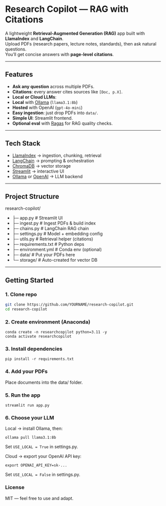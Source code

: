 #  Research Copilot — RAG with Citations  

A lightweight **Retrieval-Augmented Generation (RAG)** app built with **LlamaIndex** and **LangChain**.  
Upload PDFs (research papers, lecture notes, standards), then ask natural questions.  
You’ll get concise answers with **page-level citations**.  

---

## Features
-  **Ask any question** across multiple PDFs.  
-  **Citations**: every answer cites sources like `[Doc, p.X]`.  
-  **Local or Cloud LLMs**:  
  - **Local** with [Ollama](https://ollama.ai/) (`llama3.1:8b`)  
  - **Hosted** with OpenAI (`gpt-4o-mini`)  
-  **Easy ingestion**: just drop PDFs into `data/`.  
-  **Simple UI**: Streamlit frontend.  
-  **Optional eval** with [Ragas](https://github.com/explodinggradients/ragas) for RAG quality checks.  

---

## Tech Stack
- [LlamaIndex](https://docs.llamaindex.ai/) → ingestion, chunking, retrieval  
- [LangChain](https://www.langchain.com/) → prompting & orchestration  
- [ChromaDB](https://www.trychroma.com/) → vector storage  
- [Streamlit](https://streamlit.io/) → interactive UI  
- [Ollama](https://ollama.ai/) or [OpenAI](https://openai.com/) → LLM backend  

---

## Project Structure
research-copilot/
- ├─ app.py # Streamlit UI
- ├─ ingest.py # Ingest PDFs & build index
- ├─ chains.py # LangChain RAG chain
- ├─ settings.py # Model + embedding config
- ├─ utils.py # Retrieval helper (citations)
- ├─ requirements.txt # Python deps
- ├─ environment.yml # Conda env (optional)
- ├─ data/ # Put your PDFs here
- └─ storage/ # Auto-created for vector DB


---

## Getting Started

### 1. Clone repo
```bash
git clone https://github.com/YOURNAME/research-copilot.git
cd research-copilot
```
### 2. Create environment (Anaconda)
```
conda create -n researchcopilot python=3.11 -y
conda activate researchcopilot
```
### 3. Install dependencies
```
pip install -r requirements.txt
```

### 4. Add your PDFs

Place documents into the data/ folder.

### 5. Run the app
```
streamlit run app.py
```

### 6. Choose your LLM

Local → install Ollama, then:
```
ollama pull llama3.1:8b
```

Set ```USE_LOCAL = True``` in settings.py.

Cloud → export your OpenAI API key:

```
export OPENAI_API_KEY=sk-...
```


Set ```USE_LOCAL = False``` in settings.py.


### License

MIT — feel free to use and adapt.